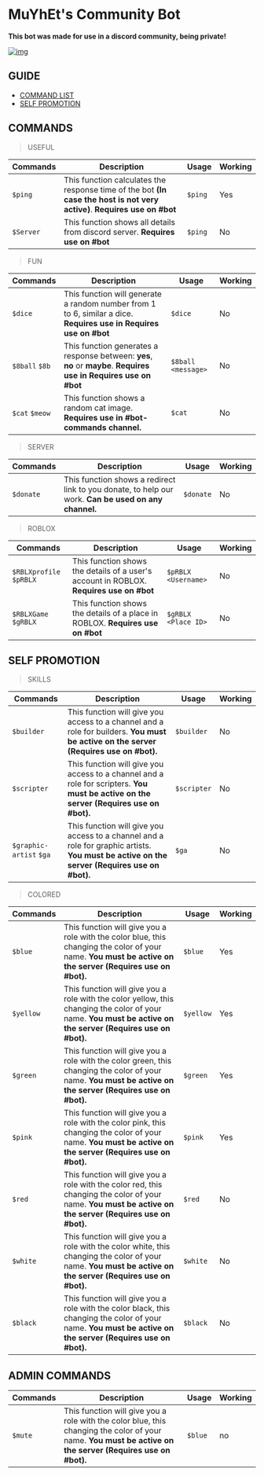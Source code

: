 # MuYhEt's Community Bot
**This bot was made for use in a discord community, being private!**

[![img][img]](https://discord.gg/Tn9dbKT)

## GUIDE
- [COMMAND LIST](#commands)
- [SELF PROMOTION](#self-promotion)

## COMMANDS
> USEFUL

Commands | Description | Usage | Working
---------|-------------|-------|---------
`$ping` | This function calculates the response time of the bot **(In case the host is not very active)**. **Requires use on #bot** | `$ping`| Yes
`$Server` | This function shows all details from discord server. **Requires use on #bot** | `$ping`| No

>FUN

Commands | Description | Usage | Working
---------|-------------|-------|---------
`$dice` | This function will generate a random number from 1 to 6, similar a dice. **Requires use in Requires use on #bot** | `$dice` | No
`$8ball` `$8b` | This function generates a response between: **yes**, **no** or **maybe**. **Requires use in Requires use on #bot** | `$8ball <message>` | No
`$cat` `$meow` | This function shows a random cat image. **Requires use in #bot-commands channel.** | `$cat` | No

>SERVER

Commands | Description | Usage | Working
---------|-------------|-------|---------
`$donate` | This function shows a redirect link to you donate, to help our work. **Can be used on any channel.** | `$donate` | No

>ROBLOX

Commands | Description | Usage | Working
---------|-------------|-------|---------
`$RBLXprofile` `$pRBLX` | This function shows the details of a user's account in ROBLOX. **Requires use on #bot** | `$pRBLX <Username>` | No
`$RBLXGame` `$gRBLX` | This function shows the details of a place in ROBLOX. **Requires use on #bot** | `$gRBLX <Place ID>` | No




## SELF PROMOTION
> SKILLS

Commands | Description | Usage | Working
---------|-------------|-------|---------
`$builder` | This function will give you access to a channel and a role for builders. **You must be active on the server (Requires use on #bot).** | `$builder` | No
`$scripter` | This function will give you access to a channel and a role for scripters. **You must be active on the server (Requires use on #bot).** | `$scripter` | No
`$graphic-artist` `$ga` | This function will give you access to a channel and a role for graphic artists. **You must be active on the server (Requires use on #bot).** | `$ga` | No

>COLORED

Commands | Description | Usage | Working
---------|-------------|-------|---------
`$blue` | This function will give you a role with the color blue, this changing the color of your name. **You must be active on the server (Requires use on #bot).** | `$blue` | Yes
`$yellow` | This function will give you a role with the color yellow, this changing the color of your name. **You must be active on the server (Requires use on #bot).** | `$yellow` | Yes
`$green` | This function will give you a role with the color green, this changing the color of your name. **You must be active on the server (Requires use on #bot).** | `$green` | Yes
`$pink` | This function will give you a role with the color pink, this changing the color of your name. **You must be active on the server (Requires use on #bot).** | `$pink` | Yes
`$red` | This function will give you a role with the color red, this changing the color of your name. **You must be active on the server (Requires use on #bot).** | `$red` | No
`$white` | This function will give you a role with the color white, this changing the color of your name. **You must be active on the server (Requires use on #bot).** | `$white` | No
`$black` | This function will give you a role with the color black, this changing the color of your name. **You must be active on the server (Requires use on #bot).** | `$black` | No


## ADMIN COMMANDS
Commands | Description | Usage | Working
---------|-------------|-------|---------
`$mute`| This function will give you a role with the color blue, this changing the color of your name. **You must be active on the server (Requires use on #bot).** | `$blue` | no



[img]: https://cdn.discordapp.com/attachments/359090812723658783/376457929097740289/Join_Discord.png
